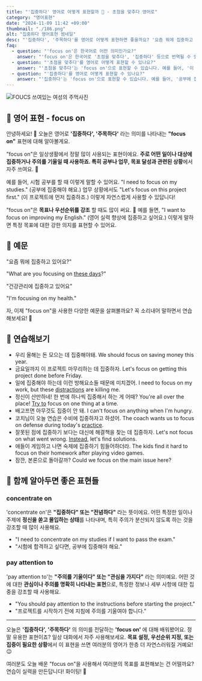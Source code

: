 ```yaml
---
title: "'집중하다' 영어로 어떻게 표현할까 🎯 - 초점을 맞추다 영어로"
category: "영어표현"
date: "2024-11-09 11:42 +09:00"
thumbnail: "./186.png"
alt: "집중하다 영어표현 썸네일"
desc: "'집중하다', '주목하다'를 영어로 어떻게 표현하면 좋을까요? '요즘 뭐에 집중하고 있어요?' , '건강관리에 집중하고 있어요' 등을 영어로 표현하는 법을 배워봅시다. 다양한 예문을 통해서 연습하고 본인의 표현으로 만들어 보세요."
faq:
  - question: "'focus on'은 한국어로 어떤 의미인가요?"
    answer: "'focus on'은 한국어로 '초점을 맞추다', '집중하다' 등으로 번역될 수 있습니다."
  - question: "'초점을 맞추다'를 영어로 어떻게 표현할 수 있나요?"
    answer: "'초점을 맞추다'는 'focus on'으로 표현할 수 있습니다. 예를 들어, '이 프로젝트에 초점을 맞추자'는 'Let's focus on this project'로 말할 수 있습니다."
  - question: "'집중하다'를 영어로 어떻게 표현할 수 있나요?"
    answer: "'집중하다'는 'focus on'으로 표현할 수 있습니다. 예를 들어, '공부에 집중해야 해'는 'I need to focus on my studies'로 말할 수 있습니다."
---
```


![FOUCS 쓰여있는 여성의 주먹사진](./186-1.jpg)

## 🌟 영어 표현 - focus on

안녕하세요! 👋 오늘은 영어로 **'집중하다', '주목하다'** 라는 의미를 나타내는 **"focus on"** 표현에 대해 알아볼게요.

"focus on"은 일상생활에서 정말 많이 사용되는 표현이에요. **주로 어떤 일이나 대상에 집중하거나 주의를 기울일 때 사용하죠. 특히 공부나 업무, 목표 달성과 관련된 상황**에서 자주 쓰여요. 🎯

예를 들어, 시험 공부를 할 때 이렇게 말할 수 있어요. "I need to focus on my studies." (공부에 집중해야 해요.) 업무 상황에서도 "Let's focus on this project first." (이 프로젝트에 먼저 집중하죠.) 이렇게 자연스럽게 사용할 수 있답니다!

"focus on"은 **목표나 우선순위를 강조** 할 때도 많이 써요. 🎨 예를 들면, "I want to focus on improving my English." (영어 실력 향상에 집중하고 싶어요.) 이렇게 말하면 특정 목표에 대한 강한 의지를 표현할 수 있어요.

## 📖 예문

"요즘 뭐에 집중하고 있어요?"

"What are you focusing on [these days](/blog/in-english/417.these-days/)?"

"건강관리에 집중하고 있어요"

"I'm focusing on my health."

자, 이제 "focus on"을 사용한 다양한 예문을 살펴볼까요? 꼭 소리내어 말하면서 연습해보세요! 🚀

## 💬 연습해보기

<ul data-interactive-list>
  <li data-interactive-item>
    <span data-toggler>우리 올해는 돈 모으는 데 집중해야돼.</span>
    <span data-answer>We should focus on saving money this year.</span>
  </li>
  <li data-interactive-item>
    <span data-toggler>금요일까지 이 프로젝트 마무리하는 데 집중하자.</span>
    <span data-answer>Let's focus on getting this project done before Friday.</span>
  </li>
  <li data-interactive-item>
    <span data-toggler>일에 집중해야 하는데 이런 방해요소들 때문에 미치겠어.</span>
    <span data-answer>I need to focus on my work, but these <a href="/blog/in-english/190.distraction/">distractions</a> are killing me.</span>
  </li>
  <li data-interactive-item>
    <span data-toggler>정신이 산만하네! 한 번에 하나씩 집중해서 하는 게 어때?</span>
    <span data-answer>You're all over the place! <a href="/blog/in-english/117.try-to/">Try to</a> focus on one thing at a time.</span>
  </li>
  <li data-interactive-item>
    <span data-toggler>배고프면 아무것도 집중이 안 돼.</span>
    <span data-answer>I can't focus on anything when I'm hungry.</span>
  </li>
  <li data-interactive-item>
    <span data-toggler>코치님이 오늘 연습은 수비에 집중하자고 하셨어.</span>
    <span data-answer>The coach wants us to focus on defense during today's <a href="/blog/in-english/247.practice/">practice</a>.</span>
  </li>
  <li data-interactive-item>
    <span data-toggler>잘못된 점에 집중하기 보다는 대신에 해결책을 찾는 데 집중하자.</span>
    <span data-answer>Let's not focus on what went wrong. <a href="/blog/in-english/169.instead-of/">Instead</a>, let's find solutions.</span>
  </li>
  <li data-interactive-item>
    <span data-toggler>애들이 게임하고 나면 숙제에 집중하기 힘들어하더라.</span>
    <span data-answer>The kids find it hard to focus on their homework after playing video games.</span>
  </li>
  <li data-interactive-item>
    <span data-toggler>잠깐, 본론으로 돌아갈까?</span>
    <span data-answer>Could we focus on the main issue here?</span>
  </li>
</ul>

## 🤝 함께 알아두면 좋은 표현들

### concentrate on

'concentrate on'은 **"집중하다" 또는 "전념하다"** 라는 뜻이에요. 어떤 특정한 일이나 주제에 **정신을 쏟고 몰입하는 상태**를 나타내며, 특히 주의가 분산되지 않도록 하는 것을 강조할 때 많이 사용해요.

- "I need to concentrate on my studies if I want to pass the exam."
- "시험에 합격하고 싶다면, 공부에 집중해야 해요."

### pay attention to

'pay attention to'는 **"주의를 기울이다" 또는 "관심을 가지다"** 라는 의미예요. 어떤 것에 대한 **관심이나 주의를 명확히 나타내는 표현**으로, 특정한 정보나 세부 사항에 대한 집중을 강조할 때 사용해요.

- "You should pay attention to the instructions before starting the project."
- "프로젝트를 시작하기 전에 지침에 주의를 기울여야 합니다."

---

오늘은 **'집중하다', '주목하다'** 의 의미를 전달하는 **'focus on'** 에 대해 배워봤어요. 정말 유용한 표현이죠? 일상 대화에서 자주 사용해보세요. **목표 설정, 우선순위 지정, 또는 집중이 필요한 상황**에서 이 표현을 쓰면 여러분의 영어가 한층 더 자연스러워질 거예요! 😉

여러분도 오늘 배운 "focus on"을 사용해서 여러분의 목표를 표현해보는 건 어떨까요? 연습이 실력을 만든답니다! 화이팅! 💪
